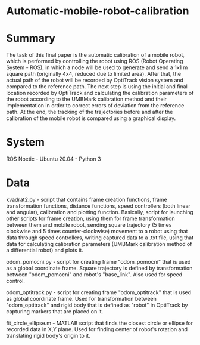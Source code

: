 # Automatic-mobile-robot-calibration

# Summary
The task of this final paper is the automatic calibration of a mobile robot, which is performed by controlling the robot using ROS (Robot Operating System - ROS), in which a node will be used to generate and send a 1x1 m square path (originally 4x4, reduced due to limited area). After that, the actual path of the robot will be recorded by OptiTrack vision system and compared to the reference path. The next step is using the initial and final location recorded by OptiTrack and calculating the calibration parameters of the robot according to the UMBMark calibration method and their implementation in order to correct errors of deviation from the reference path. At the end, the tracking of the trajectories before and after the calibration of the mobile robot is compared using a graphical display.

# System
ROS Noetic - Ubuntu 20.04 - Python 3

# Data
kvadrat2.py - script that contains frame creation functions, frame transformation functions, distance functions, speed controllers (both linear and angular), calibration and plotting function. Basically, script for launching other scripts for frame creation, using them for frame transformation between them and mobile robot, sending square trajectory (5 times clockwise and 5 times counter-clockwise) movement to a robot using that data through speed controllers, writing captured data to a .txt file, using that data for calculating calibration parameters (UMBMark calibration method of a differential robot) and plots it.

odom_pomocni.py - script for creating frame "odom_pomocni" that is used as a global coordinate frame. Square trajectory is defined by transformation between "odom_pomocni" and robot's "base_link". Also used for speed control.

odom_optitrack.py - script for creating frame "odom_optitrack" that is used as global coordinate frame. Used for transformation between "odom_optitrack" and rigid body that is defined as "robot" in OptiTrack by capturing markers that are placed on it.

fit_circle_ellipse.m - MATLAB script that finds the closest circle or ellipse for recorded data in X,Y plane. Used for finding center of robot's rotation and translating rigid body's origin to it.
